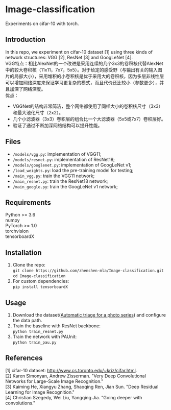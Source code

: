 # Image-classification

  Experiments on cifar-10 with torch.         
  
## Introduction
  In this repo, we experiment on cifar-10 dataset [1] using three kinds of network structures: VGG [2], ResNet [3] and GoogLeNet [4].   
  VGG特点：相比AlexNet的一个改进是采用连续的几个3x3的卷积核代替AlexNet中的较大卷积核（11x11，7x7，5x5）。对于给定的感受野（与输出有关的输入图片的局部大小），采用堆积的小卷积核是优于采用大的卷积核，因为多层非线性层可以增加网络深度来保证学习更复杂的模式，而且代价还比较小（参数更少），并且加深了网络深度。  
  优点：
  - VGGNet的结构非常简洁，整个网络都使用了同样大小的卷积核尺寸（3x3）和最大池化尺寸（2x2）。
  - 几个小滤波器（3x3）卷积层的组合比一个大滤波器（5x5或7x7）卷积层好。
  - 验证了通过不断加深网络结构可以提升性能。  

## Files
  * `/models/vgg.py`: implementation of VGG11;  
  * `/models/resnet.py`: implementation of ResNet18;  
  * `/models/googlenet.py`: implementation of GoogLeNet v1;  
  * `/load_weights.py`: load the pre-training model for testing;  
  * `/main_vgg.py`: train the VGG11 network;  
  * `/main_resnet.py`: train the ResNet18 network;  
  * `/main_google.py`: train the GoogLeNet v1 network;  
  
## Requirements  

  Python >= 3.6  
  numpy  
  PyTorch >= 1.0  
  torchvision  
  tensorboardX  
  

## Installation
  1. Clone the repo:   
    ```
    git clone https://github.com/zhenshen-mla/Image-classification.git   
    ```   
    ```
    cd Image-classification  
    ```
  2. For custom dependencies:   
    ```
    pip install tensorboardX   
    ```
## Usage   
  1. Download the dataset([Automatic triage for a photo series](https://phototriage.cs.princeton.edu/dataset.html)) and configure the data path.   
  2. Train the baseline with ResNet backbone:  
  ``` python train_resnet.py ```  
  3. Train the network with PAUnit:  
  ``` python train_pau.py ```  
  
## References
  [1] cifar-10 dataset: http://www.cs.toronto.edu/~kriz/cifar.html.  
  [2] Karen Simonyan, Andrew Zisserman. "Very Deep Convolutional Networks for Large-Scale Image Recognition."   
  [3] Kaiming He, Xiangyu Zhang, Shaoqing Ren, Jian Sun. "Deep Residual Learning for Image Recognition."    
  [4] Christian Szegedy, Wei Liu, Yangqing Jia. "Going deeper with convolutions."  
